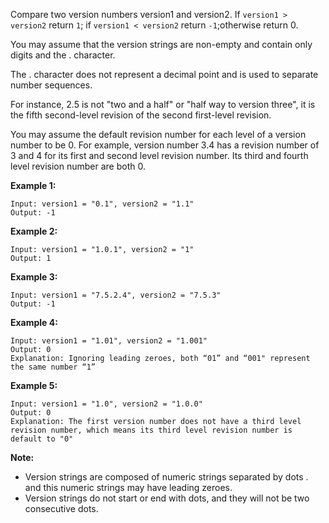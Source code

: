 Compare two version numbers version1 and version2.
If `version1 > version2` return `1`; if `version1 < version2` return `-1`;otherwise return 0.

You may assume that the version strings are non-empty and contain only digits and the . character.

The . character does not represent a decimal point and is used to separate number sequences.

For instance, 2.5 is not "two and a half" or "half way to version three", it is the fifth second-level revision of the second first-level revision.

You may assume the default revision number for each level of a version number to be 0. For example, version number 3.4 has a revision number of 3 and 4 for its first and second level revision number. Its third and fourth level revision number are both 0.

 

**Example 1:**
```
Input: version1 = "0.1", version2 = "1.1"
Output: -1
```
**Example 2:**
```
Input: version1 = "1.0.1", version2 = "1"
Output: 1
```
**Example 3:**
```
Input: version1 = "7.5.2.4", version2 = "7.5.3"
Output: -1
```
**Example 4:**
```
Input: version1 = "1.01", version2 = "1.001"
Output: 0
Explanation: Ignoring leading zeroes, both “01” and “001" represent the same number “1”
```
**Example 5:**
```
Input: version1 = "1.0", version2 = "1.0.0"
Output: 0
Explanation: The first version number does not have a third level revision number, which means its third level revision number is default to "0"
``` 

**Note:**

* Version strings are composed of numeric strings separated by dots . and this numeric strings may have leading zeroes.
* Version strings do not start or end with dots, and they will not be two consecutive dots.